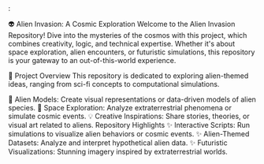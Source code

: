 :

👽 Alien Invasion: A Cosmic Exploration
Welcome to the Alien Invasion Repository!
Dive into the mysteries of the cosmos with this project, which combines creativity, logic, and technical expertise. Whether it's about space exploration, alien encounters, or futuristic simulations, this repository is your gateway to an out-of-this-world experience.

🚀 Project Overview
This repository is dedicated to exploring alien-themed ideas, ranging from sci-fi concepts to computational simulations.

👾 Alien Models: Create visual representations or data-driven models of alien species.
🌌 Space Exploration: Analyze extraterrestrial phenomena or simulate cosmic events.
💡 Creative Inspirations: Share stories, theories, or visual art related to aliens.
Repository Highlights
✨ Interactive Scripts: Run simulations to visualize alien behaviors or cosmic events.
✨ Alien-Themed Datasets: Analyze and interpret hypothetical alien data.
✨ Futuristic Visualizations: Stunning imagery inspired by extraterrestrial worlds.

